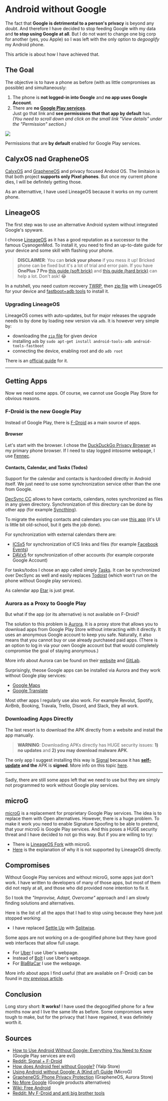 # Android without Google

The fact that **Google is detrimental to a person\'s privacy** is beyond any doubt. And therefore I have decided to stop feeding Google with my data and **to stop using Google at all**. But I do not want to change one big corp for another (yes, you Apple) so I was left with the only option to *degooglify* my Android phone.

This article is about how I have achieved that.

## The Goal

The objective is to have a phone as before (with as little compromises as possible) and simultaneously:

1. The phone is **not logged-in into Google** and **no app uses Google Account**.
2. There are **no [Google Play services](https://play.google.com/store/apps/details?id=com.google.android.gms)**.  
   Just go that link and **see permissions that that app by default** has.  
   *(You need to scroll down and click on the small link "View details" under the "Permission" section.)*

![](google-services-permissions.gif)

Permissions that are **by default** enabled for Google Play services.

## CalyxOS nad GrapheneOS

[CalyxOS](https://calyxos.org/) and [GrapheneOS](https://grapheneos.org/) and privacy focused Andoid OS. The limitaion is that both project **supports only Pixel phones**. But once my current phone dies, I will be definitely getting those.

As an alternattive, I have used LineageOS because it works on my current phone.

## LineageOS

The first step was to use an alternative Android system without integrated Google\'s spyware.

I choose [LineageOS](https://lineageos.org/) as it has a good reputation as a successor to the famous CyanogenMod. To install it, you need to find an up-to-date guide for your device and some skill with flashing your phone.

> **DISCLAIMER**: You can **brick your phone** if you mess it up! Bricked phone can be fixed but it\'s a lot of trial and error pain. If you have **OnePlus 7 Pro** [this guide (soft brick)](https://forum.xda-developers.com/oneplus-7-pro/how-to/rom-stock-fastboot-roms-oneplus-7-pro-t3931424) and [this guide (hard brick)](https://www.theandroidsoul.com/how-to-unbrick-a-dead-oneplus-7-pro/) can help a lot. Don\'t ask! 😂

In a nutshell, you need custom recovery [TWRP](https://twrp.me/), then [zip file](https://download.lineageos.org/) with LineageOS for your device and [fastboot+adb tools](https://forum.xda-developers.com/showthread.php?t=2588979) to install it.

### Upgrading LineageOS

LineageOS comes with auto-updates, but for major releases the upgrade needs to by done by loading new version via `adb`. It is however very simple by:

- downloading the [`zip` file](https://download.lineageos.org/) for given device
- installing `adb` by `sudo apt-get install android-tools-adb android-tools-fastboot`
- connecting the device, enabling root and do `adb root`

There is an [official guide](https://wiki.lineageos.org/devices/guacamole/upgrade) for it.

- - - - - -

## Getting Apps

Now we need some apps. Of course, we cannot use Google Play Store for obvious reasons.

### F-Droid is the new Google Play

Instead of Google Play, there is [F-Droid](https://f-droid.org/) as a main source of apps.

#### Browser

Let\'s start with the browser. I chose the [DuckDuckGo Privacy Browser](https://f-droid.org/en/packages/com.duckduckgo.mobile.android/) as my primary phone browser. If I need to stay logged intosome webpage, I use [Fennec](https://f-droid.org/en/packages/org.mozilla.fennec_fdroid/).

#### Contacts, Calendar, and Tasks (Todos)

Support for the calendar and contacts is hardcoded directly in Android itself. We just need to use some synchronization service other than the one from Google.

[DecSync CC](https://f-droid.org/en/packages/org.decsync.cc/) allows to have contacts, calendars, notes synchronized as files in any given directory. Synchronization of this directory can be done by other app (for example [Syncthing](https://syncthing.net/)).

To migrate the existing contacts and calendars you can use [this app](https://f-droid.org/en/packages/org.sufficientlysecure.ical/) (it's UI is little bit old-school, but it gets the job done).

For synchronization with external calendars there are:

- [ICSx5](https://f-droid.org/en/packages/at.bitfire.icsdroid/) for synchronization of ICS links and files (for example [Facebook Events](https://www.it-support.com.au/how-to-import-facebook-calendar-to-google-calendar-and-outlook/2018/03/))
- [DAVx5](https://f-droid.org/en/packages/at.bitfire.davdroid/) for synchronization of other accounts (for example corporate Google Account)

For tasks/todos I chose an app called simply [Tasks](https://f-droid.org/en/packages/org.tasks/). It can be synchronized over DecSync as well and easily replaces [Todoist](https://todoist.com/) (which won\'t run on the phone without Google play services).

As calendar app [Etar](https://f-droid.org/en/packages/ws.xsoh.etar/) is just great.

### Aurora as a Proxy to Google Play

But what if the app (or its alternative) is not available on <span nowrap="nowrap" style="white-space:">F-Droid</span>?

The solution to this problem is [Aurora](https://f-droid.org/en/packages/com.aurora.store/). It is a proxy store that allows you to download apps from Google Play Store without interacting with it directly. It uses an anonymous Google account to keep you safe. Naturally, it also means that you cannot buy or use already purchased paid apps. (There is an option to log in via your own Google account but that would completely compromise the goal of staying anonymous.)

More info about Aurora can be found on their [website](http://auroraoss.com/) and [GitLab](https://gitlab.com/AuroraOSS/AuroraStore).

<a name="google-maps"></a>Surprisingly, theose Google apps can be installed via Aurora and they work without Google play services:

- [Google Maps](https://play.google.com/store/apps/details?id=com.google.android.apps.maps&hl=en_us)
- [Google Translate](https://play.google.com/store/apps/details?id=com.google.android.apps.translate&hl=en_us)

Most other apps I regularly use also work. For example Revolut, Spotify, AirBnb, Booking, Travala, Trello, Disord, and Slack, they all work.

### Downloading Apps Directly

The last resort is to download the APK directly from a website and install the app manually.

> **WARNING**: Downloading APKs directly has HUGE security issues: **1) no updates** and **2) you may download malware APK**.

The only app I suggest installing this way is [Signal](https://signal.org/android/apk/) because it has **[self-update](https://github.com/signalapp/Signal-Android/commit/9b8719e2d56a098502475bb5b2295c7a376d4caa) and the** APK is **signed**. More info on this topic [here](https://github.com/signalapp/Signal-Android/issues/127).

- - - - - -

Sadly, there are still some apps left that we need to use but they are simply not programmed to work without Google play services.

## microG

[microG](https://microg.org/) is a replacement for proprietary Google Play services. The idea is to replace them with Open alternatives. However, there is a huge problem. To make it work you need to enable Signature Spoofing to be able to pretend, that your microG is Google Play services. And this poses a HUGE security threat and I have decided to not go this way. But if you are willing to try:

- There is [LineageOS Fork](https://lineage.microg.org/) with microG.
- [Here](https://lineage.microg.org/#faq6) is the explanation of why it is not supported by LineageOS directly.

## Compromises

Without Google Play services and without microG, some apps just don\'t work. I have written to developers of many of those apps, but most of them did not reply at all, and those who did provided none intention to fix it.

So I took the *"Improvise, Adapt, Overcome"* approach and I am slowly finding solutions and alternatives.

Here is the list of all the apps that I had to stop using because they have just stopped working:
- I have replaced [Settle Up](https://settleup.io/) with [Splitwise](https://www.splitwise.com/).

Some apps are not working on a de-googlified phone but they have good web interfaces that allow full usage.

- For [Uber](http://uber.com/) I use Uber\'s webpage.
- Instead of [Bolt](https://bolt.eu/) I use Uber\'s webpage.
- For [BlaBlaCar](https://www.blablacar.com/) I use the webpage.

More info about apps I find useful (that are available on <span nowrap="nowrap" style="white-space:">F-Droid</span>) can be found in [my previous article](../f-droid-you-dont-need-google-for-all-your-apps/f-droid-you-dont-need-google-for-all-your-apps.md).

## Conclusion

Long story short: **It works!** I have used the degooglified phone for a few months now and I live the same life as before. Some compromises were tough to make, but for the privacy that I have regained, it was definitely worth it.

## Sources

- [How to Use Android Without Google: Everything You Need to Know](https://www.makeuseof.com/tag/using-android-without-google/) (Google Play services are evil)
- [Reddit: Signal + F-Droid](https://www.reddit.com/r/signal/comments/9ae19b/signal_fdroid/e4urod2/)
- [How does Android feel without Google?](https://www.androidpit.com/android-without-google-apps) (Yalp Store)
- [Using Android without Google: A (Kind of) Guide](https://www.howtogeek.com/358166/using-android-without-google-a-kind-of-guide/) (MicroG)
- [GrapheneOS: Phone Privacy Protection](https://blog.lopp.net/grapheneos-phone-privacy-protection/amp/) (GrapheneOS, Aurora Store)
- [No More Google](https://nomoregoogle.com/) (Google products alternatives)
- [Wiki: Free Android](http://outcasts.referata.com/wiki/Free_Android)
- [Reddit: My F-Droid and anti big brother tools](https://www.reddit.com/r/fdroid/comments/heb59j/my_fdroid_and_anti_big_brother_tools/)
